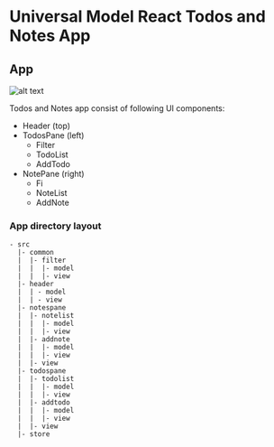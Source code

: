 # Universal Model React Todos and Notes App

## App
![alt text](https://github.com/universal-model/universal-model-react-todos-and-notes-app/raw/master/images/TodosAndNotesAppWireframe.png 'App')

Todos and Notes app consist of following UI components:
 * Header (top)
 * TodosPane (left)
   * Filter
   * TodoList
   * AddTodo
 * NotePane (right)
   * Fi
   * NoteList
   * AddNote

### App directory layout

    - src
      |- common
      |  |- filter
      |  |  |- model
      |  |  |- view
      |- header
      |  | - model
      |  | - view
      |- notespane
      |  |- notelist
      |  |  |- model
      |  |  |- view
      |  |- addnote
      |  |  |- model
      |  |  |- view
      |  |- view
      |- todospane
      |  |- todolist
      |  |  |- model
      |  |  |- view
      |  |- addtodo
      |  |  |- model
      |  |  |- view
      |  |- view
      |- store
